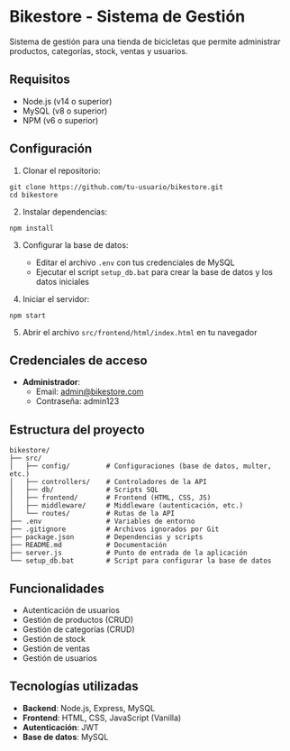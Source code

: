 # Bikestore - Sistema de Gestión

Sistema de gestión para una tienda de bicicletas que permite administrar productos, categorías, stock, ventas y usuarios.

## Requisitos

- Node.js (v14 o superior)
- MySQL (v8 o superior)
- NPM (v6 o superior)

## Configuración

1. Clonar el repositorio:
```
git clone https://github.com/tu-usuario/bikestore.git
cd bikestore
```

2. Instalar dependencias:
```
npm install
```

3. Configurar la base de datos:
   - Editar el archivo `.env` con tus credenciales de MySQL
   - Ejecutar el script `setup_db.bat` para crear la base de datos y los datos iniciales

4. Iniciar el servidor:
```
npm start
```

5. Abrir el archivo `src/frontend/html/index.html` en tu navegador

## Credenciales de acceso

- **Administrador**:
  - Email: admin@bikestore.com
  - Contraseña: admin123

## Estructura del proyecto

```
bikestore/
├── src/
│   ├── config/         # Configuraciones (base de datos, multer, etc.)
│   ├── controllers/    # Controladores de la API
│   ├── db/             # Scripts SQL
│   ├── frontend/       # Frontend (HTML, CSS, JS)
│   ├── middleware/     # Middleware (autenticación, etc.)
│   └── routes/         # Rutas de la API
├── .env                # Variables de entorno
├── .gitignore          # Archivos ignorados por Git
├── package.json        # Dependencias y scripts
├── README.md           # Documentación
├── server.js           # Punto de entrada de la aplicación
└── setup_db.bat        # Script para configurar la base de datos
```

## Funcionalidades

- Autenticación de usuarios
- Gestión de productos (CRUD)
- Gestión de categorías (CRUD)
- Gestión de stock
- Gestión de ventas
- Gestión de usuarios

## Tecnologías utilizadas

- **Backend**: Node.js, Express, MySQL
- **Frontend**: HTML, CSS, JavaScript (Vanilla)
- **Autenticación**: JWT
- **Base de datos**: MySQL 